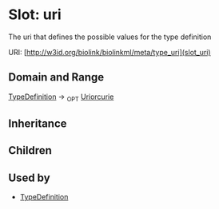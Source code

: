 # Slot: uri


The uri that defines the possible values for the type definition

URI: [http://w3id.org/biolink/biolinkml/meta/type_uri](slot_uri)
## Domain and Range

[TypeDefinition](TypeDefinition.md) ->  <sub>OPT</sub> [Uriorcurie](Uriorcurie.md)
## Inheritance

## Children

## Used by

 * [TypeDefinition](TypeDefinition.md)
